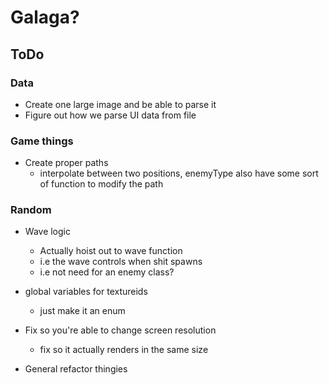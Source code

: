 # Galaga? 

## ToDo
### Data
* Create one large image and be able to parse it
* Figure out how we parse UI data from file

### Game things
* Create proper paths
  * interpolate between two positions, enemyType also have some sort of function to modify the path


### Random
* Wave logic
  * Actually hoist out to wave function
  * i.e the wave controls when shit spawns
  * i.e not need for an enemy class?

* global variables for textureids
    * just make it an enum
* Fix so you're able to change screen resolution
  * fix so it actually renders in the same size
* General refactor thingies